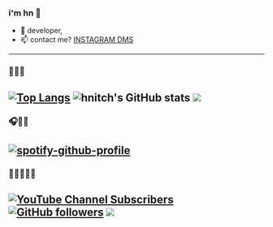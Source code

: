 ### i'm hn 👋

- 🌱 developer,
- 📫 contact me? [INSTAGRAM DMS](https://www.instagram.com/hnitch/)
-----------------------------------------------------
### 🫠💒🔗
[![Top Langs](https://github-readme-stats.vercel.app/api/top-langs/?username=hnitch&langs_count=8)](hn)
![hnitch's GitHub stats](https://github-readme-stats.vercel.app/api?username=hnitch&count_private=trueicons=true&theme=radical)
![](https://komarev.com/ghpvc/?username=hnitch)
-----------------------------------------------------
### 🎧🔗🎶
[![spotify-github-profile](https://spotify-github-profile.vercel.app/api/view?uid=7wlba5h7g909qjvcezba2f4ab&cover_image=true&theme=default&bar_color=ff40ff&bar_color_cover=false)](https://spotify-github-profile.vercel.app/api/view?uid=7wlba5h7g909qjvcezba2f4ab&redirect=true)
-----------------------------------------------------

### 🥲👾🧑‍🤝‍🧑
[![YouTube Channel Subscribers](https://img.shields.io/youtube/channel/subscribers/UC6OTetJJekudr2dz5PVa-rw?color=8495f3&label=Youtube%3A&logo=youtube&logoColor=8495f3&style=for-the-badge)](https://www.youtube.com/channel/UC6OTetJJekudr2dz5PVa-rw) [![GitHub followers](https://img.shields.io/github/followers/hnitch?color=8495f3&label=Github%3A&logo=github&logoColor=8495f3&style=for-the-badge)](https://github.com/hnitch/) ![](https://dcbadge.vercel.app/api/shield/690729789702537336)
-----------------------------------------------------

